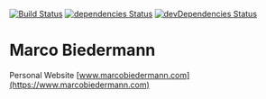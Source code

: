 [![Build Status](https://travis-ci.org/marcobiedermann/marcobiedermann.svg)](https://travis-ci.org/marcobiedermann/marcobiedermann) [![dependencies Status](https://david-dm.org/marcobiedermann/marcobiedermann/status.svg)](https://david-dm.org/marcobiedermann/marcobiedermann) [![devDependencies Status](https://david-dm.org/marcobiedermann/marcobiedermann/dev-status.svg)](https://david-dm.org/marcobiedermann/marcobiedermann?type=dev)

# Marco Biedermann

Personal Website [www.marcobiedermann.com](https://www.marcobiedermann.com)
